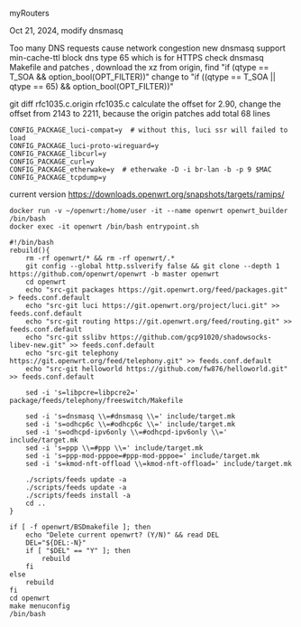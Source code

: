 
myRouters

Oct 21, 2024, modify dnsmasq

Too many DNS requests cause network congestion
new dnsmasq support min-cache-ttl
block dns type 65 which is for HTTPS
check dnsmasq Makefile and patches , download the xz from origin, find "if (qtype == T_SOA && option_bool(OPT_FILTER))"
change to "if ((qtype == T_SOA || qtype == 65) && option_bool(OPT_FILTER))"

git diff rfc1035.c.origin rfc1035.c
calculate the offset
for 2.90, change the offset from 2143 to 2211, because the origin patches add total 68 lines 


```
CONFIG_PACKAGE_luci-compat=y  # without this, luci ssr will failed to load
CONFIG_PACKAGE_luci-proto-wireguard=y
CONFIG_PACKAGE_libcurl=y
CONFIG_PACKAGE_curl=y
CONFIG_PACKAGE_etherwake=y  # etherwake -D -i br-lan -b -p 9 $MAC
CONFIG_PACKAGE_tcpdump=y
```


current version https://downloads.openwrt.org/snapshots/targets/ramips/
```
docker run -v ~/openwrt:/home/user -it --name openwrt openwrt_builder /bin/bash
docker exec -it openwrt /bin/bash entrypoint.sh
```

```
#!/bin/bash
rebuild(){
	rm -rf openwrt/* && rm -rf openwrt/.*
	git config --global http.sslverify false && git clone --depth 1 https://github.com/openwrt/openwrt -b master openwrt
	cd openwrt
	echo "src-git packages https://git.openwrt.org/feed/packages.git" > feeds.conf.default
	echo "src-git luci https://git.openwrt.org/project/luci.git" >> feeds.conf.default
	echo "src-git routing https://git.openwrt.org/feed/routing.git" >> feeds.conf.default
	echo "src-git sslibv https://github.com/gcp91020/shadowsocks-libev-new.git" >> feeds.conf.default
	echo "src-git telephony https://git.openwrt.org/feed/telephony.git" >> feeds.conf.default
	echo "src-git helloworld https://github.com/fw876/helloworld.git" >> feeds.conf.default

	sed -i 's=libpcre=libpcre2=' package/feeds/telephony/freeswitch/Makefile

	sed -i 's=dnsmasq \\=#dnsmasq \\=' include/target.mk
	sed -i 's=odhcp6c \\=#odhcp6c \\=' include/target.mk
	sed -i 's=odhcpd-ipv6only \\=#odhcpd-ipv6only \\=' include/target.mk
	sed -i 's=ppp \\=#ppp \\=' include/target.mk
	sed -i 's=ppp-mod-pppoe=#ppp-mod-pppoe=' include/target.mk
	sed -i 's=kmod-nft-offload \\=kmod-nft-offload=' include/target.mk

	./scripts/feeds update -a
	./scripts/feeds update -a
	./scripts/feeds install -a
	cd ..
}

if [ -f openwrt/BSDmakefile ]; then
	echo "Delete current openwrt? (Y/N)" && read DEL
	DEL="${DEL:-N}"
	if [ "$DEL" == "Y" ]; then
		rebuild
	fi
else
	rebuild
fi
cd openwrt
make menuconfig
/bin/bash
```
